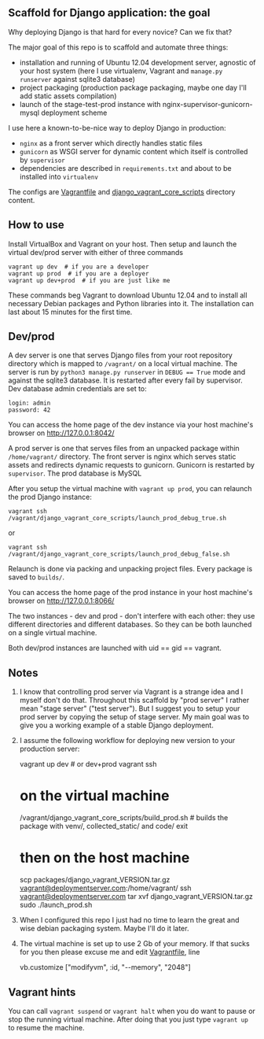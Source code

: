 Scaffold for Django application: the goal
-----------------------------------------

Why deploying Django is that hard for every novice? Can we fix that?

The major goal of this repo is to scaffold and automate three things:
- installation and running of Ubuntu 12.04 development server, agnostic of your host system
    (here I use virtualenv, Vagrant and `manage.py runserver` against sqlite3 database)
- project packaging (production package packaging, maybe one day I'll add static assets compilation)
- launch of the stage-test-prod instance with nginx-supervisor-gunicorn-mysql deployment scheme

I use here a known-to-be-nice way to deploy Django in production:
- `nginx` as a front server which directly handles static files
- `gunicorn` as WSGI server for dynamic content which itself is controlled by `supervisor`
- dependencies are described in `requirements.txt` and about to be installed into `virtualenv`

The configs are [Vagrantfile](Vagrantfile) and [django_vagrant_core_scripts](django_vagrant_core_scripts)
directory content.

How to use
----------

Install VirtualBox and Vagrant on your host.
Then setup and launch the virtual dev/prod server with either of three commands

    vagrant up dev  # if you are a developer
    vagrant up prod  # if you are a deployer
    vagrant up dev+prod  # if you are just like me

These commands beg Vagrant to download Ubuntu 12.04 and to install all necessary Debian packages and Python libraries
into it. The installation can last about 15 minutes for the first time.

Dev/prod
--------

A dev server is one that serves Django files from your root repository directory which is mapped
to `/vagrant/` on a local virtual machine. The server is run by `python3 manage.py runserver`
in `DEBUG == True` mode and against the sqlite3 database. It is restarted after every fail by supervisor.
Dev database admin credentials are set to:

    login: admin
    password: 42

You can access the home page of the dev instance via your host machine's browser on http://127.0.0.1:8042/

A prod server is one that serves files from an unpacked package within `/home/vagrant/` directory.
The front server is nginx which serves static assets and redirects dynamic requests to gunicorn. 
Gunicorn is restarted by `supervisor`. The prod database is MySQL

After you setup the virtual machine with `vagrant up prod`, you can relaunch the prod Django instance:

    vagrant ssh
    /vagrant/django_vagrant_core_scripts/launch_prod_debug_true.sh

or

    vagrant ssh
    /vagrant/django_vagrant_core_scripts/launch_prod_debug_false.sh

Relaunch is done via packing and unpacking project files. Every package is saved to `builds/`.

You can access the home page of the prod instance in your host machine's browser on http://127.0.0.1:8066/

The two instances - dev and prod - don't interfere with each other: they use different directories and different
databases. So they can be both launched on a single virtual machine. 

Both dev/prod instances are launched with uid == gid == vagrant. 

Notes
-----

1. I know that controlling prod server via Vagrant is a strange idea and I myself don't do that. Throughout this
    scaffold by "prod server" I rather mean "stage server" ("test server"). But I suggest you to setup your
    prod server by copying the setup of stage server. My main goal was to give you a working example
    of a stable Django deployment.

2. I assume the following workflow for deploying new version to your production server:

    vagrant up dev  # or dev+prod
    vagrant ssh

    # on the virtual machine
    /vagrant/django_vagrant_core_scripts/build_prod.sh  # builds the package with venv/, collected_static/ and code/
    exit

    # then on the host machine
    scp packages/django_vagrant_VERSION.tar.gz vagrant@deploymentserver.com:/home/vagrant/
    ssh vagrant@deploymentserver.com
    tar xvf django_vagrant_VERSION.tar.gz
    sudo ./launch_prod.sh

3. When I configured this repo I just had no time to learn the great and wise debian packaging system. Maybe I'll do
    it later.

4. The virtual machine is set up to use 2 Gb of your memory.  If that sucks for you then please excuse me
and edit [Vagrantfile](Vagrantfile), line

    vb.customize ["modifyvm", :id, "--memory", "2048"]

Vagrant hints
-------------

You can call `vagrant suspend` or `vagrant halt` when you do want to pause or stop the running virtual machine.
After doing that you just type `vagrant up` to resume the machine.
